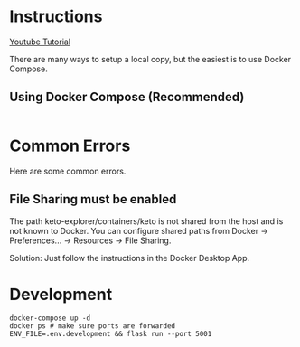 # Instructions
[Youtube Tutorial](TODO)

There are many ways to setup a local copy, but the easiest is to use Docker Compose.

## Using Docker Compose (Recommended)
```

```

# Common Errors
Here are some common errors.

## File Sharing must be enabled
The path keto-explorer/containers/keto is not shared from the host and is not known to Docker.
You can configure shared paths from Docker -> Preferences... -> Resources -> File Sharing.

Solution: Just follow the instructions in the Docker Desktop App.

# Development
```
docker-compose up -d 
docker ps # make sure ports are forwarded
ENV_FILE=.env.development && flask run --port 5001
```
